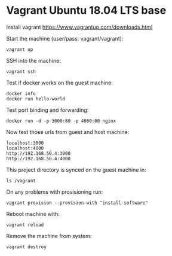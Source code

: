 # Vagrant Ubuntu 18.04 LTS base

Install vagrant https://www.vagrantup.com/downloads.html

Start the machine (user/pass: vagrant/vagrant):

    vagrant up

SSH into the machine:

    vagrant ssh
    
Test if docker works on the guest machine:

    docker info
    docker run hello-world

Test port binding and forwarding:

    docker run -d -p 3000:80 -p 4000:80 nginx

Now test those urls from guest and host machine:
    
    localhost:3000
    localhost:4000
    http://192.168.50.4:3000 
    http://192.168.50.4:4000

This project directory is synced on the guest machine in:

    ls /vagrant

On any problems with provisioning run:

    vagrant provision --provision-with "install-software"

Reboot machine with:

    vagrant reload

Remove the machine from system:

    vagrant destroy

